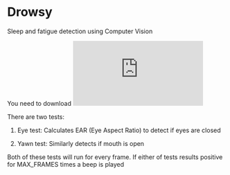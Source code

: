 # Drowsy
Sleep and fatigue detection using Computer Vision

You need to download ![Face Landmark Model](http://dlib.net/files/shape_predictor_68_face_landmarks.dat.bz2)

There are two tests:
1. Eye test:
  Calculates EAR (Eye Aspect Ratio) to detect if eyes are closed
 
2. Yawn test:
  Similarly detects if mouth is open 
 
 Both of these tests will run for every frame.
 If either of tests results positive for MAX_FRAMES times a beep is played
